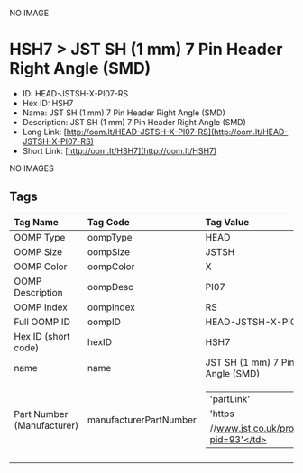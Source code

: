 


  
NO IMAGE  
# HSH7 > JST SH (1 mm) 7 Pin Header Right Angle (SMD)

- ID: HEAD-JSTSH-X-PI07-RS
- Hex ID: HSH7
- Name: JST SH (1 mm) 7 Pin Header Right Angle (SMD)
- Description: JST SH (1 mm) 7 Pin Header Right Angle (SMD)
- Long Link: [http://oom.lt/HEAD-JSTSH-X-PI07-RS](http://oom.lt/HEAD-JSTSH-X-PI07-RS)
- Short Link: [http://oom.lt/HSH7](http://oom.lt/HSH7)
  
NO IMAGES  
## Tags
  

|Tag Name|Tag Code|Tag Value|
| :--- | :--- | :--- |
|OOMP Type|oompType|HEAD|
|OOMP Size|oompSize|JSTSH|
|OOMP Color|oompColor|X|
|OOMP Description|oompDesc|PI07|
|OOMP Index|oompIndex|RS|
|Full OOMP ID|oompID|HEAD-JSTSH-X-PI07-RS|
|Hex ID (short code)|hexID|HSH7|
|name|name|JST SH (1 mm) 7 Pin Header Right Angle (SMD)|
|Part Number (Manufacturer)|manufacturerPartNumber|<table><tr><td>'partLink'</td></tr><tr><td> 'https</td></tr><tr><td>//www.jst.co.uk/productSeries.php?pid=93'</td></tr></table>|
||||
